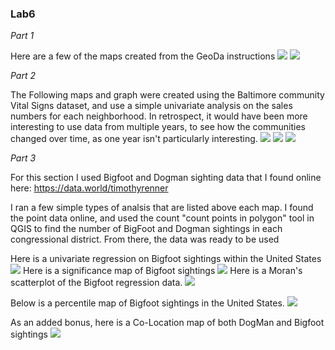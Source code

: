 ### Lab6

*Part 1*

Here are a few of the maps created from the GeoDa instructions
![](https://user-images.githubusercontent.com/42807663/49194083-b5088300-f34f-11e8-8fee-7cd13dea13e0.png)
![](https://user-images.githubusercontent.com/42807663/49194089-b9cd3700-f34f-11e8-9e2d-75dbe1fad5aa.png)

*Part 2* 

The Following maps and graph were created using the Baltimore community Vital Signs dataset, and use a simple univariate analysis on the sales numbers for each neighborhood. In retrospect, it would have been more interesting  to use data from multiple years, to see how the communities changed over time, as one year isn't particularly interesting. 
![](https://user-images.githubusercontent.com/42807663/49198028-5814c900-f35f-11e8-9857-b198efeadd3a.png)
![](https://user-images.githubusercontent.com/42807663/49198033-5c40e680-f35f-11e8-8cff-cac3921612d1.png)
![](https://user-images.githubusercontent.com/42807663/49198041-62cf5e00-f35f-11e8-9b0f-4a13dd7d641c.png)

*Part 3*

For this section I used Bigfoot and Dogman sighting data that I found online here: https://data.world/timothyrenner

I ran a few simple types of analsis that are listed above each map. I found the point data online, and used the count "count points in polygon" tool in QGIS to find the number of BigFoot and Dogman sightings in each congressional district. From there, the data was ready to be used 

Here is a univariate regression on Bigfoot sightings within the United States
![](https://user-images.githubusercontent.com/42807663/49198055-711d7a00-f35f-11e8-906b-e20eeee7974e.png)
Here is a significance map of Bigfoot sightings
![](https://user-images.githubusercontent.com/42807663/49198065-7975b500-f35f-11e8-891c-9541e83455bf.png)
Here is a Moran's scatterplot of the Bigfoot regression data.
![](https://user-images.githubusercontent.com/42807663/49198069-7ed2ff80-f35f-11e8-94e8-e47e69c3035e.png)

Below is a percentile map of Bigfoot sightings in the United States.
![](https://user-images.githubusercontent.com/42807663/49198073-81cdf000-f35f-11e8-917c-b317d4a6076d.png)

As an added bonus, here is a Co-Location map of both DogMan and Bigfoot sightings
![](https://user-images.githubusercontent.com/42807663/49199257-d6c03500-f364-11e8-9791-138a9778c756.png)
